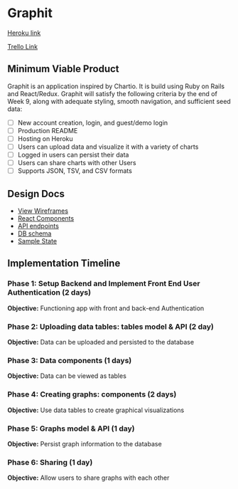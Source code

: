 # Graphit

[Heroku link][heroku]

[Trello Link][trello]

[heroku]: http://www.heroku.com
[trello]: https://trello.com/b/qANnL4xW/graphit

## Minimum Viable Product

Graphit is an application inspired by Chartio. It is build using Ruby on Rails and React/Redux. Graphit will satisfy the following criteria by the end of Week 9, along with adequate styling, smooth navigation, and sufficient seed data:

- [ ] New account creation, login, and guest/demo login
- [ ] Production README
- [ ] Hosting on Heroku
- [ ] Users can upload data and visualize it with a variety of charts
- [ ] Logged in users can persist their data
- [ ] Users can share charts with other Users
- [ ] Supports JSON, TSV, and CSV formats

## Design Docs

* [View Wireframes][wireframes]
* [React Components][components]
* [API endpoints][api-endpoints]
* [DB schema][schema]
* [Sample State][sample-state]

[wireframes]: wireframes
[components]: component-hierarchy.md
[sample-state]: sample-state.md
[schema]: schema.md
[api-endpoints]: api-endpoints.md
## Implementation Timeline

### Phase 1: Setup Backend and Implement Front End User Authentication (2 days)

**Objective:** Functioning app with front and back-end Authentication

### Phase 2: Uploading data tables: tables model & API (2 day)

**Objective:** Data can be uploaded and persisted to the database

### Phase 3: Data components (1 days)

**Objective:** Data can be viewed as tables

### Phase 4: Creating graphs: components (2 days)

**Objective:** Use data tables to create graphical visualizations

### Phase 5: Graphs model & API (1 day)

**Objective:** Persist graph information to the database

### Phase 6: Sharing (1 day)

**Objective:** Allow users to share graphs with each other
